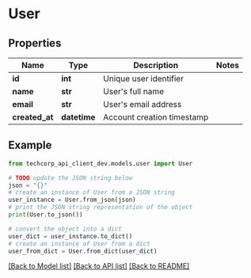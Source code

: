 # User


## Properties

Name | Type | Description | Notes
------------ | ------------- | ------------- | -------------
**id** | **int** | Unique user identifier | 
**name** | **str** | User&#39;s full name | 
**email** | **str** | User&#39;s email address | 
**created_at** | **datetime** | Account creation timestamp | 

## Example

```python
from techcorp_api_client_dev.models.user import User

# TODO update the JSON string below
json = "{}"
# create an instance of User from a JSON string
user_instance = User.from_json(json)
# print the JSON string representation of the object
print(User.to_json())

# convert the object into a dict
user_dict = user_instance.to_dict()
# create an instance of User from a dict
user_from_dict = User.from_dict(user_dict)
```
[[Back to Model list]](../README.md#documentation-for-models) [[Back to API list]](../README.md#documentation-for-api-endpoints) [[Back to README]](../README.md)


